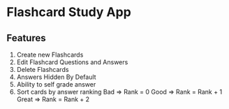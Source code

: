 # Flashcard Study App

## Features

1. Create new Flashcards
2. Edit Flashcard Questions and Answers
3. Delete Flashcards
4. Answers Hidden By Default
5. Ability to self grade answer
6. Sort cards by answer ranking
   Bad => Rank = 0
   Good => Rank = Rank + 1
   Great => Rank = Rank + 2
